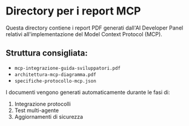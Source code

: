 # Directory per i report MCP

Questa directory contiene i report PDF generati dall'AI Developer Panel relativi all'implementazione del Model Context Protocol (MCP).

## Struttura consigliata:
- `mcp-integrazione-guida-sviluppatori.pdf`
- `architettura-mcp-diagramma.pdf`
- `specifiche-protocollo-mcp.json`

I documenti vengono generati automaticamente durante le fasi di:
1. Integrazione protocolli
2. Test multi-agente
3. Aggiornamenti di sicurezza